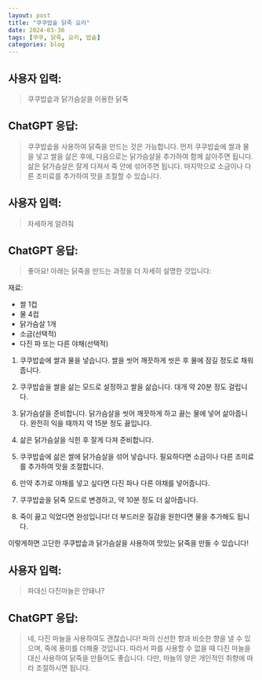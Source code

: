 ```yaml
---
layout: post
title: "쿠쿠밥솥 닭죽 요리"
date: 2024-03-30
tags: [쿠쿠, 닭죽, 요리, 밥솥]
categories: blog
---
```


## 사용자 입력:
> 쿠쿠밥솥과 닭가슴살을 이용한 닭죽

## ChatGPT 응답:
> 쿠쿠밥솥을 사용하여 닭죽을 만드는 것은 가능합니다. 먼저 쿠쿠밥솥에 쌀과 물을 넣고 쌀을 삶은 후에, 다음으로는 닭가슴살을 추가하여 함께 삶아주면 됩니다. 삶은 닭가슴살은 잘게 다져서 죽 안에 섞어주면 됩니다. 마지막으로 소금이나 다른 조미료를 추가하여 맛을 조절할 수 있습니다.

## 사용자 입력:
> 자세하게 알려줘

## ChatGPT 응답:
> 좋아요! 아래는 닭죽을 만드는 과정을 더 자세히 설명한 것입니다:

재료:
- 쌀 1컵
- 물 4컵
- 닭가슴살 1개
- 소금(선택적)
- 다진 파 또는 다른 야채(선택적)

1. 쿠쿠밥솥에 쌀과 물을 넣습니다. 쌀을 씻어 깨끗하게 씻은 후 물에 잠길 정도로 채워줍니다.

2. 쿠쿠밥솥을 쌀을 삶는 모드로 설정하고 쌀을 삶습니다. 대개 약 20분 정도 걸립니다.

3. 닭가슴살을 준비합니다. 닭가슴살을 씻어 깨끗하게 하고 끓는 물에 넣어 삶아줍니다. 완전히 익을 때까지 약 15분 정도 끓입니다.

4. 삶은 닭가슴살을 식힌 후 잘게 다져 준비합니다.

5. 쿠쿠밥솥에 삶은 쌀에 닭가슴살을 섞어 넣습니다. 필요하다면 소금이나 다른 조미료를 추가하여 맛을 조절합니다.

6. 만약 추가로 야채를 넣고 싶다면 다진 파나 다른 야채를 넣어줍니다.

7. 쿠쿠밥솥을 닭죽 모드로 변경하고, 약 10분 정도 더 삶아줍니다.

8. 죽이 끓고 익었다면 완성입니다! 더 부드러운 질감을 원한다면 물을 추가해도 됩니다.

이렇게하면 고단한 쿠쿠밥솥과 닭가슴살을 사용하여 맛있는 닭죽을 만들 수 있습니다!

## 사용자 입력:
> 파대신 다진마늘은 안돼나?

## ChatGPT 응답:
> 네, 다진 마늘을 사용하여도 괜찮습니다! 파의 신선한 향과 비슷한 향을 낼 수 있으며, 죽에 풍미를 더해줄 것입니다. 따라서 파를 사용할 수 없을 때 다진 마늘을 대신 사용하여 닭죽을 만들어도 좋습니다. 다만, 마늘의 양은 개인적인 취향에 따라 조절하시면 됩니다.

